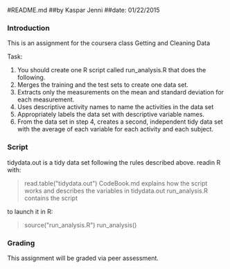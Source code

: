 #README.md
##by Kaspar Jenni
##date: 01/22/2015

### Introduction

This is an assignment for the coursera class Getting and Cleaning Data

Task:
1. You should create one R script called run_analysis.R that does the following. 
2. Merges the training and the test sets to create one data set.
3. Extracts only the measurements on the mean and standard deviation for each measurement. 
4. Uses descriptive activity names to name the activities in the data set
5. Appropriately labels the data set with descriptive variable names. 
6. From the data set in step 4, creates a second, independent tidy data set with the average of each variable for each activity and each subject.

### Script

tidydata.out is a tidy data set following the rules described above.
readin R with:
>read.table("tidydata.out")
CodeBook.md explains how the script works and describes the variables in tidydata.out
run_analysis.R contains the script

to launch it in R:
> source("run_analysis.R")
> run_analysis()

### Grading

This assignment will be graded via peer assessment.
